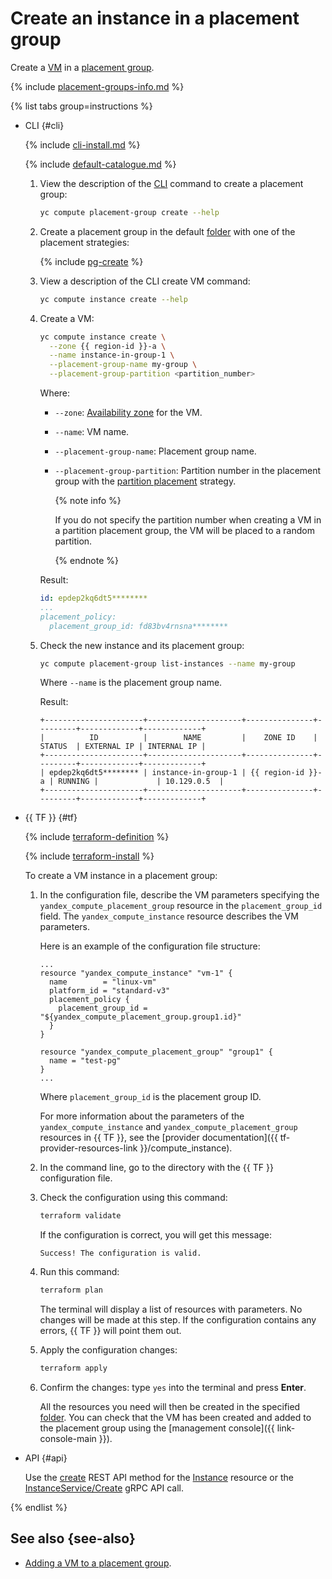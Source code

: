 # Create an instance in a placement group

Create a [VM](../../concepts/vm.md) in a [placement group](../../concepts/placement-groups.md).

{% include [placement-groups-info.md](../../../_includes/compute/placement-groups-info.md) %}

{% list tabs group=instructions %}

- CLI {#cli}

   {% include [cli-install.md](../../../_includes/cli-install.md) %}

   {% include [default-catalogue.md](../../../_includes/default-catalogue.md) %}

   1. View the description of the [CLI](../../../cli/) command to create a placement group:

      ```bash
      yc compute placement-group create --help
      ```

   1. Create a placement group in the default [folder](../../../resource-manager/concepts/resources-hierarchy.md#folder) with one of the placement strategies:

      {% include [pg-create](../../../_includes/compute/placement-groups-create.md) %}

   1. View a description of the CLI create VM command:

      ```bash
      yc compute instance create --help
      ```

   1. Create a VM:

      ```bash
      yc compute instance create \
        --zone {{ region-id }}-a \
        --name instance-in-group-1 \
        --placement-group-name my-group \
        --placement-group-partition <partition_number>
      ```

      Where:
      * `--zone`: [Availability zone](../../../overview/concepts/geo-scope.md) for the VM.
      * `--name`: VM name.
      * `--placement-group-name`: Placement group name.
      * `--placement-group-partition`: Partition number in the placement group with the [partition placement](../../concepts/placement-groups.md#partition) strategy.

         {% note info %}

         If you do not specify the partition number when creating a VM in a partition placement group, the VM will be placed to a random partition.

         {% endnote %}

      Result:

      ```yaml
      id: epdep2kq6dt5********
      ...
      placement_policy:
        placement_group_id: fd83bv4rnsna********
      ```

   1. Check the new instance and its placement group:

      ```bash
      yc compute placement-group list-instances --name my-group
      ```

      Where `--name` is the placement group name.

      Result:

      ```text
      +----------------------+---------------------+---------------+---------+-------------+-------------+
      |          ID          |        NAME         |    ZONE ID    | STATUS  | EXTERNAL IP | INTERNAL IP |
      +----------------------+---------------------+---------------+---------+-------------+-------------+
      | epdep2kq6dt5******** | instance-in-group-1 | {{ region-id }}-a | RUNNING |             | 10.129.0.5  |
      +----------------------+---------------------+---------------+---------+-------------+-------------+
      ```

- {{ TF }} {#tf}

   {% include [terraform-definition](../../../_tutorials/_tutorials_includes/terraform-definition.md) %}

   {% include [terraform-install](../../../_includes/terraform-install.md) %}

   To create a VM instance in a placement group:
   1. In the configuration file, describe the VM parameters specifying the `yandex_compute_placement_group` resource in the `placement_group_id` field. The `yandex_compute_instance` resource describes the VM parameters.

      Here is an example of the configuration file structure:

      ```hcl
      ...
      resource "yandex_compute_instance" "vm-1" {
        name        = "linux-vm"
        platform_id = "standard-v3"
        placement_policy {
          placement_group_id = "${yandex_compute_placement_group.group1.id}"
        }
      }

      resource "yandex_compute_placement_group" "group1" {
        name = "test-pg"
      }
      ...
      ```

      Where `placement_group_id` is the placement group ID.

      For more information about the parameters of the `yandex_compute_instance` and `yandex_compute_placement_group` resources in {{ TF }}, see the [provider documentation]({{ tf-provider-resources-link }}/compute_instance).
   1. In the command line, go to the directory with the {{ TF }} configuration file.
   1. Check the configuration using this command:

      ```bash
      terraform validate
      ```

      If the configuration is correct, you will get this message:

      ```text
      Success! The configuration is valid.
      ```

   1. Run this command:

      ```bash
      terraform plan
      ```

      The terminal will display a list of resources with parameters. No changes will be made at this step. If the configuration contains any errors, {{ TF }} will point them out.
   1. Apply the configuration changes:

      ```bash
      terraform apply
      ```

   1. Confirm the changes: type `yes` into the terminal and press **Enter**.

      All the resources you need will then be created in the specified [folder](../../../resource-manager/concepts/resources-hierarchy.md#folder). You can check that the VM has been created and added to the placement group using the [management console]({{ link-console-main }}).

- API {#api}

   Use the [create](../../api-ref/Instance/create.md) REST API method for the [Instance](../../api-ref/Instance/index.md) resource or the [InstanceService/Create](../../api-ref/grpc/instance_service.md#Create) gRPC API call.

{% endlist %}

## See also {see-also}

* [Adding a VM to a placement group](add-vm.md).